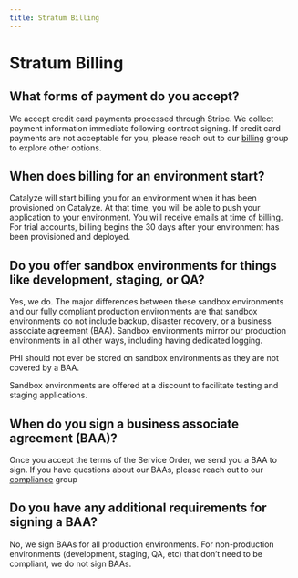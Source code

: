 ```yaml
---
title: Stratum Billing
---
```


# Stratum Billing

## What forms of payment do you accept?
We accept credit card payments processed through Stripe. We collect payment information immediate following contract signing. If credit card payments are not acceptable for you, please reach out to our [billing](mailto:billing@catalyze.io) group to explore other options.

## When does billing for an environment start?

Catalyze will start billing you for an environment when it has been provisioned  on Catalyze. At that time, you will be able to push your application to your environment. You will receive emails at time of billing. For trial accounts, billing begins the 30 days after your environment has been provisioned and deployed.

## Do you offer sandbox environments for things like development, staging, or QA?
Yes, we do. The major differences between these sandbox environments and our fully compliant production environments are that sandbox environments do not include backup, disaster recovery, or a business associate agreement (BAA). Sandbox environments mirror our production environments in all other ways, including having dedicated logging.

PHI should not ever be stored on sandbox environments as they are not covered by a BAA.

Sandbox environments are offered at a discount to facilitate testing and staging applications.

## When do you sign a business associate agreement (BAA)?
Once you accept the terms of the Service Order, we send you a BAA to sign. If you have questions about our BAAs, please reach out to our [compliance](mailto:hipaa@catalyze.io) group

## Do you have any additional requirements for signing a BAA?

No, we sign BAAs for all production environments. For non-production environments (development, staging, QA, etc) that don’t need to be compliant, we do not sign BAAs.
